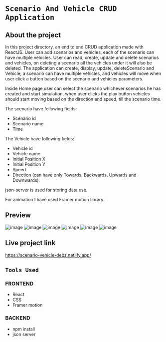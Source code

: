 # `Scenario And Vehicle CRUD Application`

## About the project

In this project directory, an end to end CRUD application made with ReactJS. User can add scenarios and vehicles, each of the scenario can have multiple vehicles. User can read, create, update and delete scenarios and vehicles, on deleting a scenario all the vehicles under it will also be deleted.
The application can create, display, update, deleteScenario and Vehicle, a scenario can have multiple vehicles, and vehicles will move when user click a button based on the scenario and vehicles parameters.

Inside Home page user can select the scenario whichever scenarios he has created and start simulation, when user clicks the play button vehicles should start moving based on the direction and speed, till the scenario time.

The scenario have following fields:
- Scenario id
- Scenario name
- Time

The Vehicle have following fields:
- Vehicle id
- Vehicle name
- Initial Position X
- Initial Position Y
- Speed 
- Direction (can have only Towards, Backwards, Upwards and Downwards).

json-server is used for storing data use.

For animation I have used Framer motion library.

## Preview

![image](https://user-images.githubusercontent.com/67649413/225752761-d4548a20-cf53-46a1-9225-d18519f50c5f.png)
![image](https://user-images.githubusercontent.com/67649413/225752844-302ca0dc-8c7a-4117-b91e-df04729d2940.png)
![image](https://user-images.githubusercontent.com/67649413/225753003-a0393823-927a-491f-8353-94d2363507fb.png)
![image](https://user-images.githubusercontent.com/67649413/225753174-599358a0-4619-4f7b-b60d-dade2a7f7494.png)
![image](https://user-images.githubusercontent.com/67649413/225753206-790208c8-9d07-4ab8-b6aa-794bda3380bc.png)
![image](https://user-images.githubusercontent.com/67649413/225753249-227e532e-3229-48d4-92c6-de5eb9014949.png)

## Live project link
https://scenario-vehicle-debz.netlify.app/


## `Tools Used`
### FRONTEND
- React
- CSS
- Framer motion
### BACKEND
- npm install
- json server
